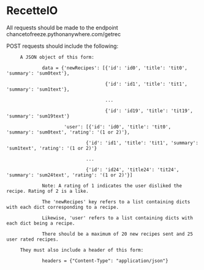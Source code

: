 # RecetteIO

All requests should be made to the endpoint chancetofreeze.pythonanywhere.com/getrec

POST requests should include the following:

         A JSON object of this form:

                 data = {'newRecipes': [{'id': 'id0', 'title': 'tit0', 'summary': 'sum0text'},

                                        {'id': 'id1', 'title': 'tit1', 'summary': 'sum1text'},

                                        ...

                                        {'id': 'id19', 'title': 'tit19', 'summary': 'sum19text'}

                         'user': [{'id': 'id0', 'title': 'tit0', 'summary': 'sum0text', 'rating': '(1 or 2)'},

                                 {'id': 'id1', 'title': 'tit1', 'summary': 'sum1text', 'rating': '(1 or 2)'}

                                 ...

                                 {'id': 'id24', 'title24': 'tit24', 'summary': 'sum24text', 'rating': '(1 or 2)'}]

                 Note: A rating of 1 indicates the user disliked the recipe. Rating of 2 is a like.

                 The 'newRecipes' key refers to a list containing dicts with each dict corresponding to a recipe.

                 Likewise, 'user' refers to a list containing dicts with each dict being a recipe.

                 There should be a maximum of 20 new recipes sent and 25 user rated recipes.

         They must also include a header of this form:

                 headers = {"Content-Type": "application/json"}
